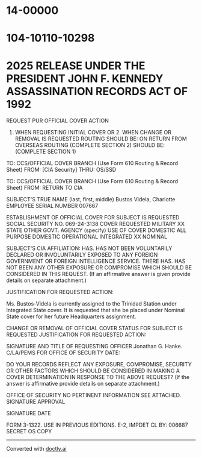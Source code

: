 # 14-00000
# 104-10110-10298
# 2025 RELEASE UNDER THE PRESIDENT JOHN F. KENNEDY ASSASSINATION RECORDS ACT OF 1992

REQUEST PUR OFFICIAL COVER ACTION

1. WHEN REQUESTING INITIAL COVER OR 2. WHEN CHANGE OR REMOVAL IS REQUESTED ROUTING SHOULD BE:
   ON RETURN FROM OVERSEAS ROUTING (COMPLETE SECTION 2)
   SHOULD BE: (COMPLETE SECTION 1)

TO: CCS/OFFICIAL COVER BRANCH
(Use Form 610 Routing & Record Sheet)
FROM: [CIA Security]
THRU: OS/SSD

TO: CCS/OFFICIAL COVER BRANCH
(Use Form 610 Routing & Record Sheet)
FROM: RETURN TO CIA


SUBJECT'S TRUE NAME (last, first, middle)
Bustos Videla, Charlotte
EMPLOYEE SERIAL NUMBER
007667

ESTABLISHMENT OF OFFICIAL COVER FOR SUBJECT IS REQUESTED
SOCIAL SECURITY NO.
069-24-3138
COVER REQUESTED
MILITARY XX STATE OTHER GOVT. AGENCY (specify)
USE OF COVER
DOMESTIC ALL PURPOSE
DOMESTIC OPERATIONAL
INTEGRATED XX NOMINAL

SUBJECT'S CIA AFFILIATION:
HAS. HAS NOT BEEN VOLUNTARILY DECLARED OR INVOLUNTARILY EXPOSED TO ANY
FOREIGN GOVERNMENT OR FOREIGN INTELLIGENCE SERVICE. THERE HAS. HAS NOT BEEN ANY OTHER EXPOSURE OR
COMPROMISE WHICH SHOULD BE CONSIDERED IN THIS REQUEST. (If an affirmative answer is given provide details on
separate attachment.)

JUSTIFICATION FOR REQUESTED ACTION:

Ms. Bustos-Videla is currently assigned to the Trinidad Station under Integrated State cover. It is requested that
she be placed under Nominal State cover for her future Headquarters assignment.


CHANGE OR REMOVAL OF OFFICIAL COVER STATUS FOR SUBJECT IS REQUESTED
JUSTIFICATION FOR REQUESTED ACTION:



SIGNATURE AND TITLE OF REQUESTING OFFICER
Jonathan G. Hanke. C/LA/PEMS
FOR OFFICE OF SECURITY
DATE:

DO YOUR RECORDS REFLECT ANY EXPOSURE, COMPROMISE, SECURITY OR OTHER FACTORS WHICH SHOULD BE CONSIDERED
IN MAKING A COVER DETERMINATION IN RESPONSE TO THE ABOVE REQUEST? (If the answer is affirmative
provide details on separate attachment.)

OFFICE OF SECURITY
NO PERTINENT
INFORMATION
SEE
ATTACHED.
SIGNATURE
APPROVAL

SIGNATURE
DATE

FORM 3-1322. USE IN PREVIOUS EDITIONS. E-2, IMPDET CL BY: 006687 SECRET
OS COPY


---
Converted with [doctly.ai](https://doctly.ai)